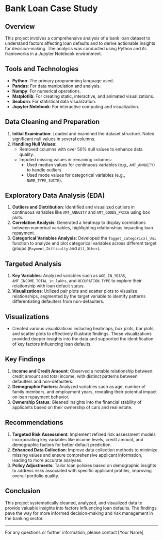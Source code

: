 # Bank Loan Case Study

## Overview

This project involves a comprehensive analysis of a bank loan dataset to understand factors affecting loan defaults and to derive actionable insights for decision-making. The analysis was conducted using Python and its frameworks in a Jupyter Notebook environment.

## Tools and Technologies

- **Python**: The primary programming language used.
- **Pandas**: For data manipulation and analysis.
- **Numpy**: For numerical operations.
- **Matplotlib**: For creating static, interactive, and animated visualizations.
- **Seaborn**: For statistical data visualization.
- **Jupyter Notebook**: For interactive computing and visualization.

## Data Cleaning and Preparation

1. **Initial Examination**: Loaded and examined the dataset structure. Noted significant null values in several columns.
2. **Handling Null Values**:
   - Removed columns with over 50% null values to enhance data quality.
   - Imputed missing values in remaining columns:
     - Used median values for continuous variables (e.g., `AMT_ANNUITY`) to handle outliers.
     - Used mode values for categorical variables (e.g., `NAME_TYPE_SUITE`).

## Exploratory Data Analysis (EDA)

1. **Outliers and Distribution**: Identified and visualized outliers in continuous variables like `AMT_ANNUITY` and `AMT_GOODS_PRICE` using box plots.
2. **Correlation Analysis**: Generated a heatmap to display correlations between numerical variables, highlighting relationships impacting loan repayment.
3. **Categorical Variables Analysis**: Developed the `Tagget_categorical_Uni` function to analyze and plot categorical variables across different target groups (`Payment_Difficulty` and `All_Other`).

## Targeted Analysis

1. **Key Variables**: Analyzed variables such as `AGE_IN_YEARS`, `AMT_INCOME_TOTAL_in_lakhs`, and `OCCUPATION_TYPE` to explore their relationship with loan default status.
2. **Visualizations**: Utilized pair plots and scatter plots to visualize relationships, segmented by the target variable to identify patterns differentiating defaulters from non-defaulters.

## Visualizations

- Created various visualizations including heatmaps, box plots, bar plots, and scatter plots to effectively illustrate findings. These visualizations provided deeper insights into the data and supported the identification of key factors influencing loan defaults.

## Key Findings

1. **Income and Credit Amount**: Observed a notable relationship between credit amount and total income, with distinct patterns between defaulters and non-defaulters.
2. **Demographic Factors**: Analyzed variables such as age, number of family members, and employment years, revealing their potential impact on loan repayment behavior.
3. **Ownership Status**: Gleaned insights into the financial stability of applicants based on their ownership of cars and real estate.

## Recommendations

1. **Targeted Risk Assessment**: Implement refined risk assessment models incorporating key variables like income levels, credit amount, and demographic factors for better default prediction.
2. **Enhanced Data Collection**: Improve data collection methods to minimize missing values and ensure comprehensive applicant information, leading to more accurate analyses.
3. **Policy Adjustments**: Tailor loan policies based on demographic insights to address risks associated with specific applicant profiles, improving overall portfolio quality.

## Conclusion

This project systematically cleaned, analyzed, and visualized data to provide valuable insights into factors influencing loan defaults. The findings pave the way for more informed decision-making and risk management in the banking sector.

---

For any questions or further information, please contact [Your Name].
